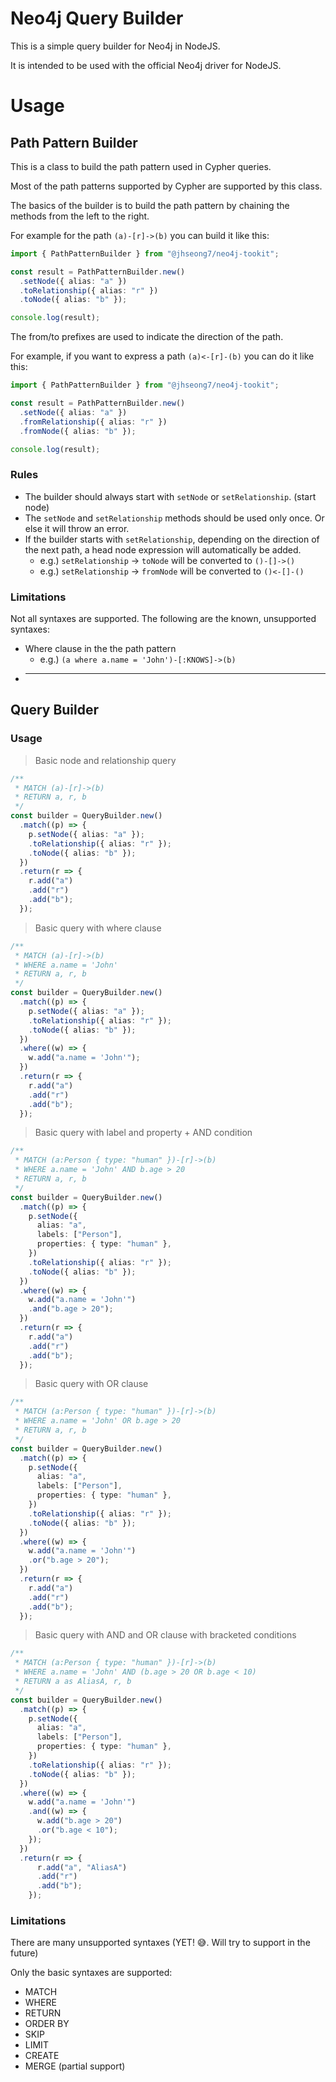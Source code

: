 # Neo4j Query Builder

This is a simple query builder for Neo4j in NodeJS.

It is intended to be used with the official Neo4j driver for NodeJS.

# Usage

## Path Pattern Builder

This is a class to build the path pattern used in Cypher queries.

Most of the path patterns supported by Cypher are supported by this class.

The basics of the builder is to build the path pattern by chaining the methods from the left to the right.

For example for the path `(a)-[r]->(b)` you can build it like this:

```typescript
import { PathPatternBuilder } from "@jhseong7/neo4j-tookit";

const result = PathPatternBuilder.new()
  .setNode({ alias: "a" })
  .toRelationship({ alias: "r" })
  .toNode({ alias: "b" });

console.log(result);
```

The from/to prefixes are used to indicate the direction of the path.

For example, if you want to express a path `(a)<-[r]-(b)` you can do it like this:

```typescript
import { PathPatternBuilder } from "@jhseong7/neo4j-tookit";

const result = PathPatternBuilder.new()
  .setNode({ alias: "a" })
  .fromRelationship({ alias: "r" })
  .fromNode({ alias: "b" });

console.log(result);
```

### Rules

- The builder should always start with `setNode` or `setRelationship`. (start node)
- The `setNode` and `setRelationship` methods should be used only once. Or else it will throw an error.
- If the builder starts with `setRelationship`, depending on the direction of the next path, a head node expression will automatically be added.
  - e.g.) `setRelationship` -> `toNode` will be converted to `()-[]->()`
  - e.g.) `setRelationship` -> `fromNode` will be converted to `()<-[]-()`

### Limitations

Not all syntaxes are supported. The following are the known, unsupported syntaxes:

- Where clause in the the path pattern
  - e.g.) `(a where a.name = 'John')-[:KNOWS]->(b)`
- ***

## Query Builder

### Usage

> Basic node and relationship query

```typescript
/**
 * MATCH (a)-[r]->(b)
 * RETURN a, r, b
 */
const builder = QueryBuilder.new()
  .match((p) => {
    p.setNode({ alias: "a" });
    .toRelationship({ alias: "r" });
    .toNode({ alias: "b" });
  })
  .return(r => {
    r.add("a")
    .add("r")
    .add("b");
  });
```

> Basic query with where clause

```typescript
/**
 * MATCH (a)-[r]->(b)
 * WHERE a.name = 'John'
 * RETURN a, r, b
 */
const builder = QueryBuilder.new()
  .match((p) => {
    p.setNode({ alias: "a" });
    .toRelationship({ alias: "r" });
    .toNode({ alias: "b" });
  })
  .where((w) => {
    w.add("a.name = 'John'");
  })
  .return(r => {
    r.add("a")
    .add("r")
    .add("b");
  });
```

> Basic query with label and property + AND condition

```typescript
/**
 * MATCH (a:Person { type: "human" })-[r]->(b)
 * WHERE a.name = 'John' AND b.age > 20
 * RETURN a, r, b
 */
const builder = QueryBuilder.new()
  .match((p) => {
    p.setNode({
      alias: "a",
      labels: ["Person"],
      properties: { type: "human" },
    })
    .toRelationship({ alias: "r" });
    .toNode({ alias: "b" });
  })
  .where((w) => {
    w.add("a.name = 'John'")
    .and("b.age > 20");
  })
  .return(r => {
    r.add("a")
    .add("r")
    .add("b");
  });
```

> Basic query with OR clause

```typescript
/**
 * MATCH (a:Person { type: "human" })-[r]->(b)
 * WHERE a.name = 'John' OR b.age > 20
 * RETURN a, r, b
 */
const builder = QueryBuilder.new()
  .match((p) => {
    p.setNode({
      alias: "a",
      labels: ["Person"],
      properties: { type: "human" },
    })
    .toRelationship({ alias: "r" });
    .toNode({ alias: "b" });
  })
  .where((w) => {
    w.add("a.name = 'John'")
    .or("b.age > 20");
  })
  .return(r => {
    r.add("a")
    .add("r")
    .add("b");
  });
```

> Basic query with AND and OR clause with bracketed conditions

```typescript
/**
 * MATCH (a:Person { type: "human" })-[r]->(b)
 * WHERE a.name = 'John' AND (b.age > 20 OR b.age < 10)
 * RETURN a as AliasA, r, b
 */
const builder = QueryBuilder.new()
  .match((p) => {
    p.setNode({
      alias: "a",
      labels: ["Person"],
      properties: { type: "human" },
    })
    .toRelationship({ alias: "r" });
    .toNode({ alias: "b" });
  })
  .where((w) => {
    w.add("a.name = 'John'")
    .and((w) => {
      w.add("b.age > 20")
      .or("b.age < 10");
    });
  })
  .return(r => {
      r.add("a", "AliasA")
      .add("r")
      .add("b");
    });
```

### Limitations

There are many unsupported syntaxes (YET! 😅. Will try to support in the future)

Only the basic syntaxes are supported:

- MATCH
- WHERE
- RETURN
- ORDER BY
- SKIP
- LIMIT
- CREATE
- MERGE (partial support)
